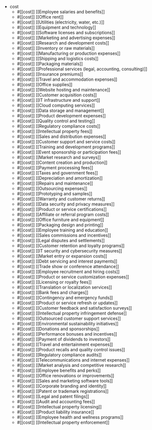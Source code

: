 - cost
  - #[[cost]]  [[Employee salaries and benefits]]
  - #[[cost]]  [[Office rent]]
  - #[[cost]]  [[Utilities (electricity, water, etc.)]]
  - #[[cost]]  [[Equipment and technology]]
  - #[[cost]]  [[Software licenses and subscriptions]]
  - #[[cost]]  [[Marketing and advertising expenses]]
  - #[[cost]]  [[Research and development costs]]
  - #[[cost]]  [[Inventory or raw materials]]
  - #[[cost]]  [[Manufacturing or production expenses]]
  - #[[cost]]  [[Shipping and logistics costs]]
  - #[[cost]]  [[Packaging materials]]
  - #[[cost]]  [[Professional services (legal, accounting, consulting)]]
  - #[[cost]]  [[Insurance premiums]]
  - #[[cost]]  [[Travel and accommodation expenses]]
  - #[[cost]]  [[Office supplies]]
  - #[[cost]]  [[Website hosting and maintenance]]
  - #[[cost]]  [[Customer acquisition costs]]
  - #[[cost]]  [[IT infrastructure and support]]
  - #[[cost]]  [[Cloud computing services]]
  - #[[cost]]  [[Data storage and management]]
  - #[[cost]]  [[Product development expenses]]
  - #[[cost]]  [[Quality control and testing]]
  - #[[cost]]  [[Regulatory compliance costs]]
  - #[[cost]]  [[Intellectual property fees]]
  - #[[cost]]  [[Sales and distribution expenses]]
  - #[[cost]]  [[Customer support and service costs]]
  - #[[cost]]  [[Training and development programs]]
  - #[[cost]]  [[Event sponsorship or participation fees]]
  - #[[cost]]  [[Market research and surveys]]
  - #[[cost]]  [[Content creation and production]]
  - #[[cost]]  [[Payment processing fees]]
  - #[[cost]]  [[Taxes and government fees]]
  - #[[cost]]  [[Depreciation and amortization]]
  - #[[cost]]  [[Repairs and maintenance]]
  - #[[cost]]  [[Outsourcing expenses]]
  - #[[cost]]  [[Prototyping and samples]]
  - #[[cost]]  [[Warranty and customer returns]]
  - #[[cost]]  [[Data security and privacy measures]]
  - #[[cost]]  [[Product or service certifications]]
  - #[[cost]]  [[Affiliate or referral program costs]]
  - #[[cost]]  [[Office furniture and equipment]]
  - #[[cost]]  [[Packaging design and printing]]
  - #[[cost]]  [[Employee training and education]]
  - #[[cost]]  [[Sales commissions and incentives]]
  - #[[cost]]  [[Legal disputes and settlements]]
  - #[[cost]]  [[Customer retention and loyalty programs]]
  - #[[cost]]  [[IT security and cybersecurity measures]]
  - #[[cost]]  [[Market entry or expansion costs]]
  - #[[cost]]  [[Debt servicing and interest payments]]
  - #[[cost]]  [[Trade show or conference attendance]]
  - #[[cost]]  [[Employee recruitment and hiring costs]]
  - #[[cost]]  [[Product or service customization expenses]]
  - #[[cost]]  [[Licensing or royalty fees]]
  - #[[cost]]  [[Translation or localization services]]
  - #[[cost]]  [[Bank fees and charges]]
  - #[[cost]]  [[Contingency and emergency funds]]
  - #[[cost]]  [[Product or service refresh or updates]]
  - #[[cost]]  [[Customer feedback and satisfaction surveys]]
  - #[[cost]]  [[Intellectual property infringement defense]]
  - #[[cost]]  [[Outsourced customer support services]]
  - #[[cost]]  [[Environmental sustainability initiatives]]
  - #[[cost]]  [[Donations and sponsorships]]
  - #[[cost]]  [[Performance bonuses and incentives]]
  - #[[cost]]  [[Payment of dividends to investors]]
  - #[[cost]]  [[Travel and entertainment expenses]]
  - #[[cost]]  [[Product recalls and quality control issues]]
  - #[[cost]]  [[Regulatory compliance audits]]
  - #[[cost]]  [[Telecommunications and internet expenses]]
  - #[[cost]]  [[Market analysis and competitive research]]
  - #[[cost]]  [[Employee benefits and perks]]
  - #[[cost]]  [[Office renovations or improvements]]
  - #[[cost]]  [[Sales and marketing software tools]]
  - #[[cost]]  [[Corporate branding and identity]]
  - #[[cost]]  [[Patent or trademark registrations]]
  - #[[cost]]  [[Legal and patent filings]]
  - #[[cost]]  [[Audit and accounting fees]]
  - #[[cost]]  [[Intellectual property licensing]]
  - #[[cost]]  [[Product liability insurance]]
  - #[[cost]]  [[Employee health and wellness programs]]
  - #[[cost]]  [[Intellectual property enforcement]]

